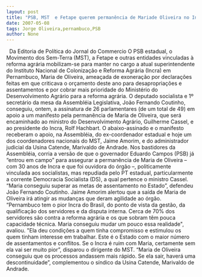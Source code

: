 ```yaml
---
layout: post
title: "PSB, MST  e Fetape querem permanência de Mariade Oliveira no Incra Pernambuco"
date: 2007-05-08
tags: Jorge Oliveira,pernambuco,PSB
author: None
---
```

&nbsp;
Da Editoria de Política do Jornal do Commercio
O PSB estadual, o Movimento dos Sem-Terra (MST), a Fetape e outras entidades vinculadas à reforma agrária mobilizam-se para manter no cargo a atual superintendente do Instituto Nacional de Colonização e Reforma Agrária (Incra) em Pernambuco, Maria de Oliveira, ameaçada de exoneração por declarações feitas em que criticava o orçamento deste ano para desapropriações e assentamentos e por cobrar mais prioridade do Ministério do Desenvolvimento Agrário para a reforma agrária. 
O deputado socialista e 1º secretário da mesa da Assembléia Legislativa, João Fernando Coutinho, conseguiu, ontem, a assinatura de 26 parlamentares (de um total de 49) em apoio a um manifesto pela permanência de Maria de Oliveira, que será encaminhado ao ministro do Desenvolvimento Agrário, Guilherme Cassel, e ao presidente do Incra, Rolf Hachbart. 
O abaixo-assinado e o manifesto receberam o apoio, na Assembléia, do ex-coordenador estadual e hoje um dos coordenadores nacionais do MST, Jaime Amorim, e do administrador judicial da Usina Catende, Marivaldo de Andrade. 
Nos bastidores da Assembléia, corria a versão de que o governador Eduardo Campos (PSB) já “entrou em campo” para assegurar a permanência de Maria de Oliveira – com 30 anos de Incra e que foi ouvidora do órgão –, politicamente vinculada aos socialistas, mas repudiada pelo PT estadual, particularmente a corrente Democracia Socialista (DS), a qual pertence o ministro Cassel. “Maria conseguiu superar as metas de assentamento no Estado”, defendeu João Fernando Coutinho. 
Jaime Amorim alertou que a saída de Maria de Oliveira irá atingir as mudanças que deram agilidade ao órgão. “Pernambuco tem o pior Incra do Brasil, do ponto de vista da gestão, da qualificação dos servidores e da disputa interna. Cerca de 70% dos servidores são contra a reforma agrária e os que sobram têm pouca capacidade técnica. Maria conseguiu mudar um pouco essa realidade\", avaliou.
\"Ela deu condições a quem tinha compromisso e estimulou os quem tinham interesse em trabalhar. Este é o Estado com o maior número de assentamentos e conflitos. Se o Incra é ruim com Maria, certamente sem ela vai ser muito pior”, disparou o dirigente do MST. 
“Maria de Oliveira conseguiu que os processos andassem mais rápido. Se ela sair, haverá uma descontinuidade”, complementou o síndico da Usina Catende, Marivaldo de Andrade.  